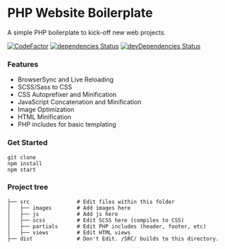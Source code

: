 # PHP Website Boilerplate
A simple PHP boilerplate to kick-off new web projects.

[![CodeFactor](https://www.codefactor.io/repository/github/ajarvis/php-website-boilerplate/badge/master)](https://www.codefactor.io/repository/github/ajarvis/php-website-boilerplate/overview/master)
[![dependencies Status](https://david-dm.org/ajarvis/php-website-boilerplate/status.svg)](https://david-dm.org/ajarvis/php-website-boilerplate)
[![devDependencies Status](https://david-dm.org/ajarvis/php-website-boilerplate/dev-status.svg)](https://david-dm.org/ajarvis/php-website-boilerplate?type=dev)


### Features
- BrowserSync and Live Reloading
- SCSS/Sass to CSS
- CSS Autoprefixer and Minification
- JavaScript Concatenation and Minification
- Image Optimization
- HTML Minification
- PHP includes for basic templating



### Get Started
    git clone
    npm install
    npm start



### Project tree
    ├── src               # Edit files within this folder
    │   ├── images        # Add images here
    │   ├── js            # Add js here
    │   ├── scss          # Edit SCSS here (compiles to CSS)
    │   ├── partials      # Edit PHP includes (header, footer, etc)
    │   ├── views         # Edit HTML views
    ├── dist              # Don't Edit. /SRC/ builds to this directory.

